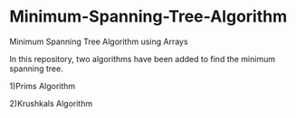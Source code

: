 # Minimum-Spanning-Tree-Algorithm
Minimum Spanning Tree Algorithm using Arrays

In this repository, two algorithms have been added to find the minimum spanning tree.

1)Prims Algorithm

2)Krushkals Algorithm
